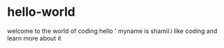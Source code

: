 # hello-world
welcome to the world of coding
hello '
myname is shamil.i like coding and learn more about it
